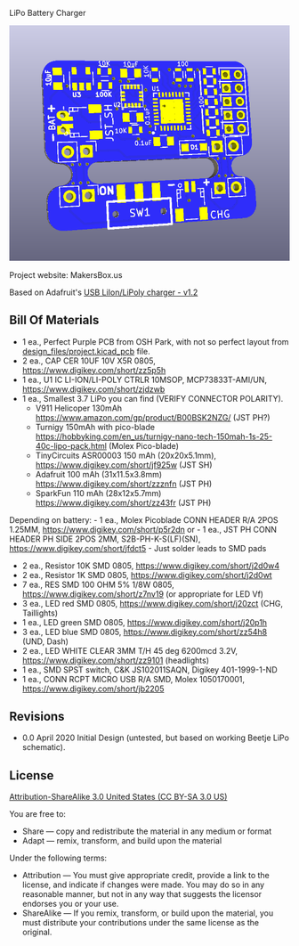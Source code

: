 LiPo Battery Charger

![LiPo](project.png) 

Project website: MakersBox.us

Based on Adafruit's [USB LiIon/LiPoly charger - v1.2](https://learn.adafruit.com/li-ion-and-lipoly-batteries/downloads)


Bill Of Materials
----------------
- 1 ea., Perfect Purple PCB from OSH Park, with not so perfect layout from [design_files/project.kicad_pcb](project.kicad_pcb) file.
- 2 ea., CAP CER 10UF 10V X5R 0805, https://www.digikey.com/short/zz5p5h
- 1 ea., U1 IC LI-ION/LI-POLY CTRLR 10MSOP, MCP73833T-AMI/UN, https://www.digikey.com/short/zjdzwb
- 1 ea., Smallest 3.7 LiPo you can find (VERIFY CONNECTOR POLARITY).
	- V911 Helicoper 130mAh https://www.amazon.com/gp/product/B00BSK2NZG/ (JST PH?)
	- Turnigy 150mAh with pico-blade https://hobbyking.com/en_us/turnigy-nano-tech-150mah-1s-25-40c-lipo-pack.html (Molex Pico-blade)
	- TinyCircuits ASR00003 150 mAh (20x20x5.1mm), https://www.digikey.com/short/jf925w (JST SH)
	- Adafruit 100 mAh (31x11.5x3.8mm) https://www.digikey.com/short/zzznfn (JST PH)
	- SparkFun 110 mAh (28x12x5.7mm) https://www.digikey.com/short/zz43fr (JST PH)
	
Depending on battery:
	- 1 ea., Molex Picoblade CONN HEADER R/A 2POS 1.25MM, https://www.digikey.com/short/p5r2dn or 
	- 1 ea., JST PH CONN HEADER PH SIDE 2POS 2MM, S2B-PH-K-S(LF)(SN), https://www.digikey.com/short/jfdct5
	- Just solder leads to SMD pads
- 2 ea., Resistor 10K SMD 0805, https://www.digikey.com/short/j2d0w4
- 2 ea., Resistor 1K SMD 0805, https://www.digikey.com/short/j2d0wt
- 7 ea., RES SMD 100 OHM 5% 1/8W 0805, https://www.digikey.com/short/z7nv19 (or appropriate for LED Vf)
- 3 ea., LED red SMD 0805, https://www.digikey.com/short/j20zct (CHG, Taillights)
- 1 ea., LED green SMD 0805, https://www.digikey.com/short/j20p1h
- 3 ea., LED blue SMD 0805, https://www.digikey.com/short/zz54h8 (UND, Dash) 
- 2 ea., LED WHITE CLEAR 3MM T/H 45 deg 6200mcd 3.2V, https://www.digikey.com/short/zz9101 (headlights)
- 1 ea., SMD SPST switch, C&K JS102011SAQN, Digikey 401-1999-1-ND
- 1 ea., CONN RCPT MICRO USB R/A SMD, Molex 1050170001, https://www.digikey.com/short/jb2205


Revisions
------------------
- 0.0 April 2020 Initial Design (untested, but based on working Beetje LiPo schematic).


License
----------------
[Attribution-ShareAlike 3.0 United States (CC BY-SA 3.0 US)](https://creativecommons.org/licenses/by-sa/3.0/us/)

You are free to:

- Share — copy and redistribute the material in any medium or format
- Adapt — remix, transform, and build upon the material

Under the following terms:

- Attribution — You must give appropriate credit, provide a link to the license, and indicate if changes were made. You may do so in any reasonable manner, but not in any way that suggests the licensor endorses you or your use.
- ShareAlike — If you remix, transform, or build upon the material, you must distribute your contributions under the same license as the original.